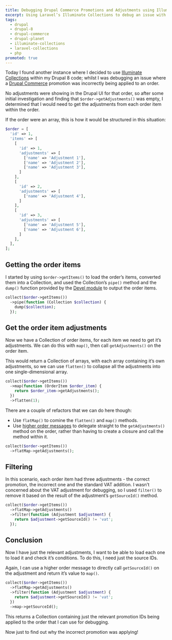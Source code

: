 ```yaml
---
title: Debugging Drupal Commerce Promotions and Adjustments using Illuminate Collections (Drupal 8)
excerpt: Using Laravel’s Illuminate Collections to debug an issue with a Drupal Commerce promotion.
tags:
  - drupal
  - drupal-8
  - drupal-commerce
  - drupal-planet
  - illuminate-collections
  - laravel-collections
  - php
promoted: true
---
```

Today I found another instance where I decided to use [Illuminate Collections][0] within my Drupal 8 code; whilst I was debugging an issue where a [Drupal Commerce][1] promotion was incorrectly being applied to an order.

No adjustments were showing in the Drupal UI for that order, so after some initial investigation and finding that `$order->getAdjustments()` was empty, I determined that I would need to get the adjustments from each order item within the order.

If the order were an array, this is how it would be structured in this situation:

```php
$order = [
  'id' => 1,
  'items' => [
    [
      'id' => 1,
      'adjustments' => [
        ['name' => 'Adjustment 1'], 
        ['name' => 'Adjustment 2'], 
        ['name' => 'Adjustment 3'],
      ]
    ],
    [
      'id' => 2,
      'adjustments' => [
        ['name' => 'Adjustment 4'],
      ]
    ],
    [
      'id' => 3,
      'adjustments' => [
        ['name' => 'Adjustment 5'], 
        ['name' => 'Adjustment 6'],
      ]
    ],
  ],
];
```

## Getting the order items

I started by using `$order->getItems()` to load the order’s items, converted them into a Collection, and used the Collection’s `pipe()` method and the `dump()` function provided by the [Devel module][2] to output the order items.

```php
collect($order->getItems())
  ->pipe(function (Collection $collection) {
    dump($collection);
  });
```

## Get the order item adjustments

Now we have a Collection of order items, for each item we need to get it’s adjustments. We can do this with `map()`, then call `getAdjustments()` on the order item.

This would return a Collection of arrays, with each array containing it’s own adjustments, so we can use `flatten()` to collapse all the adjustments into one single-dimensional array.

```php
collect($order->getItems())
  ->map(function (OrderItem $order_item) {
    return $order_item->getAdjustments();
  })
  ->flatten(1);
```

There are a couple of refactors that we can do here though:

- Use `flatMap()` to comine the `flatten()` and `map()` methods.
- Use [higher order messages][3] to delegate straight to the `getAdjustments()` method on the order, rather than having to create a closure and call the method within it.

```php
collect($order->getItems())
  ->flatMap->getAdjustments();
```

## Filtering

In this scenario, each order item had three adjustments - the correct promotion, the incorrect one and the standard VAT addition.
I wasn’t concerned about the VAT adjustment for debugging, so I used `filter()` to remove it based on the result of the adjustment’s `getSourceId()` method.

```php
collect($order->getItems())
  ->flatMap->getAdjustments()
  ->filter(function (Adjustment $adjustment) {
    return $adjustment->getSourceId() != 'vat';
  });
```

## Conclusion

Now I have just the relevant adjustments, I want to be able to load each one to load it and check it’s conditions. To do this, I need just the source IDs.

Again, I can use a higher order message to directly call `getSourceId()` on the adjustment and return it’s value to `map()`.

```php
collect($order->getItems())
  ->flatMap->getAdjustments()
  ->filter(function (Adjustment $adjustment) {
    return $adjustment->getSourceId() != 'vat';
  })
  ->map->getSourceId();
```

This returns a Collection containing just the relevant promotion IDs being applied to the order that I can use for debugging.

Now just to find out why the incorrect promotion was applying!

[0]: https://laravel.com/docs/collections
[1]: https://drupalcommerce.org
[2]: https://www.drupal.org/project/devel
[3]: https://laravel-news.com/higher-order-messaging

